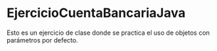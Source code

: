# EjercicioCuentaBancariaJava
Esto es un ejercicio de clase donde se practica el uso de objetos con parámetros por defecto.
